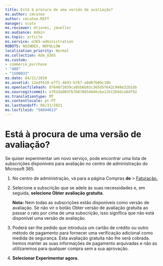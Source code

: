 ```yaml
---
title: Está à procura de uma versão de avaliação?
ms.author: cmcatee
author: cmcatee-MSFT
manager: scotv
ms.reviewer: drjones, jmueller
ms.audience: Admin
ms.topic: article
ms.service: o365-administration
ROBOTS: NOINDEX, NOFOLLOW
localization_priority: Normal
ms.collection: Adm_O365
ms.custom:
- commerce_purchase
- "488"
- "1500033"
ms.date: 04/21/2020
ms.assetid: 12edf610-e7f1-4693-b767-a8d67b09c10b
ms.openlocfilehash: 87648f2039ca95b6b83c365d5f642c940e32b1db
ms.sourcegitcommit: e781da003fb7b878854846cbe12b13b9dca8df92
ms.translationtype: MT
ms.contentlocale: pt-PT
ms.lasthandoff: 08/31/2021
ms.locfileid: "58844613"
---
```

# <a name="trying-to-find-a-trial"></a>Está à procura de uma versão de avaliação?

Se quiser experimentar um novo serviço, pode encontrar uma lista de subscrições disponíveis para avaliação no centro de administração do Microsoft 365.
  
1. No centro de administração, vá para a página Compras **de** \> [Faturação.](https://go.microsoft.com/fwlink/p/?linkid=868433)

2. Selecione a subscrição que se adele às suas necessidades e, em seguida,  **selecione Obter avaliação gratuita**.

    **Nota:** Nem todas as subscrições estão disponíveis como versão de avaliação. Se não vir o  botão Obter versão de avaliação gratuita ao passar o rato por cima de uma subscrição, isso significa que não está disponível uma versão de avaliação.
  
3. Poderá ser-lhe pedido que introduza um cartão de crédito ou outro método de pagamento para fornecer uma verificação adicional como medida de segurança. Esta avaliação gratuita não lhe será cobrada. Iremos manter as suas informações de pagamento arquivadas e não as utilizaremos para qualquer compra sem a sua aprovação.

4. **Selecionar Experimentar agora.**